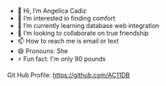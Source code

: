 - 👋 Hi, I’m Angelica Cadiz
- 👀 I’m interested in finding comfort
- 🌱 I’m currently learning database web integration
- 💞️ I’m looking to collaborate on true friendship
- 📫 How to reach me is email or text
- 😄 Pronouns: She
- ⚡ Fun fact: I'm only 90 pounds

Git Hub Profile:
https://github.com/AC11DB

<!---
AC11DB/AC11DB is a ✨ special ✨ repository because its `README.md` (this file) appears on your GitHub profile.
You can click the Preview link to take a look at your changes.
--->
